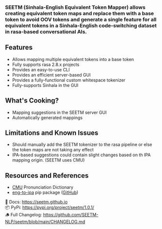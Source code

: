 ### SEETM (Sinhala-English Equivalent Token Mapper) allows creating equivalent token maps and replace them with a base token to avoid OOV tokens and generate a single feature for all equivalent tokens in a Sinhala-English code-switching dataset in rasa-based conversational AIs.

## Features
- Allows mapping multiple equivalent tokens into a base token
- Fully supports rasa 2.8.x projects
- Provides an easy-to-use CLI
- Provides an efficient server-based GUI
- Provides a fully-functional custom whitespace tokenizer
- Fully-supports Sinhala in the GUI

## What's Cooking?
- Mapping suggestions in the SEETM server GUI
- Automatically generated mappings

## Limitations and Known Issues
- Should manually add the SEETM tokenizer to the rasa pipeline or else the token maps are not taking any effect
- IPA-based suggestions could contain slight changes based on th IPA mapping origin. (SEETM uses CMU)

## Resources and References
- [CMU](http://www.speech.cs.cmu.edu/cgi-bin/cmudict) Pronunciation Dictionary
- [eng-to-ipa](https://pypi.org/project/eng-to-ipa/) pip package ([GitHub](https://github.com/mphilli/English-to-IPA))

📒 Docs: https://seetm.github.io  
📦 PyPi: https://pypi.org/project/seetm/1.0.1/  
🪵 Full Changelog: https://github.com/SEETM-NLP/seetm/blob/main/CHANGELOG.md